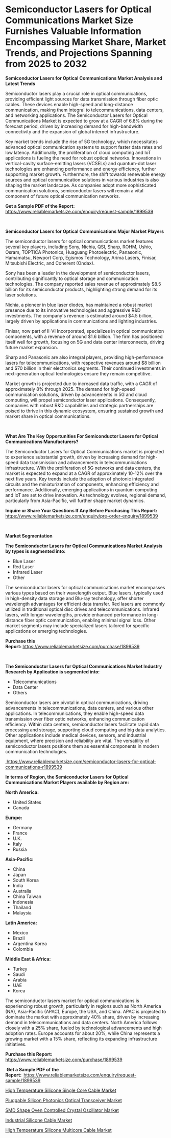 <p><h1>Semiconductor Lasers for Optical Communications Market Size Furnishes Valuable Information Encompassing Market Share, Market Trends, and Projections Spanning from 2025 to 2032</h1></p><p><strong>Semiconductor Lasers for Optical Communications Market Analysis and Latest Trends</strong></p>
<p><p>Semiconductor lasers play a crucial role in optical communications, providing efficient light sources for data transmission through fiber optic cables. These devices enable high-speed and long-distance communication, making them integral to telecommunications, data centers, and networking applications. The Semiconductor Lasers for Optical Communications Market is expected to grow at a CAGR of 6.8% during the forecast period, driven by increasing demand for high-bandwidth connectivity and the expansion of global internet infrastructure.</p><p>Key market trends include the rise of 5G technology, which necessitates advanced optical communication systems to support faster data rates and low latency. Additionally, the proliferation of cloud computing and IoT applications is fueling the need for robust optical networks. Innovations in vertical-cavity surface-emitting lasers (VCSELs) and quantum-dot laser technologies are enhancing performance and energy efficiency, further supporting market growth. Furthermore, the shift towards renewable energy sources and optical communication solutions in various industries is also shaping the market landscape. As companies adopt more sophisticated communication solutions, semiconductor lasers will remain a vital component of future optical communication networks.</p></p>
<p><strong>Get a Sample PDF of the Report:&nbsp;</strong> <a href="https://www.reliablemarketsize.com/enquiry/request-sample/1899539?utm_campaign=2095&utm_medium=2&utm_source=Github&utm_content=ia&utm_term=07042025&utm_id=semiconductor-lasers-for-optical-communications">https://www.reliablemarketsize.com/enquiry/request-sample/1899539</a></p>
<p>&nbsp;</p>
<p><strong>Semiconductor Lasers for Optical Communications Major Market Players</strong></p>
<p><p>The semiconductor lasers for optical communications market features several key players, including Sony, Nichia, QSI, Sharp, ROHM, Ushio, Osram, TOPTICA Photonics, Huaguang Photoelectric, Panasonic, Hamamatsu, Newport Corp, Egismos Technology, Arima Lasers, Finisar, Mitsubishi Electric, and Coherent (Ondax). </p><p>Sony has been a leader in the development of semiconductor lasers, contributing significantly to optical storage and communication technologies. The company reported sales revenue of approximately $8.5 billion for its semiconductor products, highlighting strong demand for its laser solutions. </p><p>Nichia, a pioneer in blue laser diodes, has maintained a robust market presence due to its innovative technologies and aggressive R&D investments. The company's revenue is estimated around $4.5 billion, largely driven by applications in communications and lighting industries.</p><p>Finisar, now part of II-VI Incorporated, specializes in optical communication components, with a revenue of around $1.6 billion. The firm has positioned itself well for growth, focusing on 5G and data center interconnects, driving future market expansion.</p><p>Sharp and Panasonic are also integral players, providing high-performance lasers for telecommunications, with respective revenues around $8 billion and $70 billion in their electronics segments. Their continued investments in next-generation optical technologies ensure they remain competitive.</p><p>Market growth is projected due to increased data traffic, with a CAGR of approximately 8% through 2025. The demand for high-speed communication solutions, driven by advancements in 5G and cloud computing, will propel semiconductor laser applications. Consequently, companies with robust R&D capabilities and strategic partnerships are poised to thrive in this dynamic ecosystem, ensuring sustained growth and market share in optical communications.</p></p>
<p>&nbsp;</p>
<p><strong>What Are The Key Opportunities For Semiconductor Lasers for Optical Communications Manufacturers?</strong></p>
<p><p>The Semiconductor Lasers for Optical Communications market is projected to experience substantial growth, driven by increasing demand for high-speed data transmission and advancements in telecommunications infrastructure. With the proliferation of 5G networks and data centers, the market is expected to expand at a CAGR of approximately 10-12% over the next five years. Key trends include the adoption of photonic integrated circuits and the miniaturization of components, enhancing efficiency and performance. Additionally, emerging applications in quantum computing and IoT are set to drive innovation. As technology evolves, regional demand, particularly from Asia-Pacific, will further shape market dynamics.</p></p>
<p><strong>Inquire or Share Your Questions If Any Before Purchasing This Report:</strong> <a href="https://www.reliablemarketsize.com/enquiry/pre-order-enquiry/1899539?utm_campaign=2095&utm_medium=2&utm_source=Github&utm_content=ia&utm_term=07042025&utm_id=semiconductor-lasers-for-optical-communications">https://www.reliablemarketsize.com/enquiry/pre-order-enquiry/1899539</a></p>
<p>&nbsp;</p>
<p><strong>Market Segmentation</strong></p>
<p><strong>The Semiconductor Lasers for Optical Communications Market Analysis by types is segmented into:</strong></p>
<p><ul><li>Blue Laser</li><li>Red Laser</li><li>Infrared Laser</li><li>Other</li></ul></p>
<p><p>The semiconductor lasers for optical communications market encompasses various types based on their wavelength output. Blue lasers, typically used in high-density data storage and Blu-ray technology, offer shorter wavelength advantages for efficient data transfer. Red lasers are commonly utilized in traditional optical disc drives and telecommunications. Infrared lasers, with longer wavelengths, provide enhanced performance in long-distance fiber optic communication, enabling minimal signal loss. Other market segments may include specialized lasers tailored for specific applications or emerging technologies.</p></p>
<p><strong>Purchase this Report:&nbsp;</strong><a href="https://www.reliablemarketsize.com/purchase/1899539?utm_campaign=2095&utm_medium=2&utm_source=Github&utm_content=ia&utm_term=07042025&utm_id=semiconductor-lasers-for-optical-communications">https://www.reliablemarketsize.com/purchase/1899539</a></p>
<p>&nbsp;</p>
<p><strong>The Semiconductor Lasers for Optical Communications Market Industry Research by Application is segmented into:</strong></p>
<p><ul><li>Telecommunications</li><li>Data Center</li><li>Others</li></ul></p>
<p><p>Semiconductor lasers are pivotal in optical communications, driving advancements in telecommunications, data centers, and various other applications. In telecommunications, they enable high-speed data transmission over fiber optic networks, enhancing communication efficiency. Within data centers, semiconductor lasers facilitate rapid data processing and storage, supporting cloud computing and big data analytics. Other applications include medical devices, sensors, and industrial equipment, where precision and reliability are vital. The versatility of semiconductor lasers positions them as essential components in modern communication technologies.</p></p>
<p><a href="https://www.reliablemarketsize.com/semiconductor-lasers-for-optical-communications-r1899539?utm_campaign=2095&utm_medium=2&utm_source=Github&utm_content=ia&utm_term=07042025&utm_id=semiconductor-lasers-for-optical-communications">&nbsp;https://www.reliablemarketsize.com/semiconductor-lasers-for-optical-communications-r1899539</a></p>
<p><strong>In terms of Region, the Semiconductor Lasers for Optical Communications Market Players available by Region are:</strong></p>
<p>
    <p> <strong> North America: </strong>
        <ul>
            <li>United States</li>
            <li>Canada</li>
        </ul>
        </p> 
    <p> <strong> Europe: </strong>
        <ul>
            <li>Germany</li>
            <li>France</li>
            <li>U.K.</li>
            <li>Italy</li>
            <li>Russia</li>
        </ul>
        </p> 
    <p> <strong> Asia-Pacific: </strong>
        <ul>
            <li>China</li>
            <li>Japan</li>
            <li>South Korea</li>
            <li>India</li>
            <li>Australia</li>
            <li>China Taiwan</li>
            <li>Indonesia</li>
            <li>Thailand</li>
            <li>Malaysia</li>
        </ul>
        </p> 
    <p> <strong> Latin America: </strong>
        <ul>
            <li>Mexico</li>
            <li>Brazil</li>
            <li>Argentina Korea</li>
            <li>Colombia</li>
        </ul>
        </p> 
    <p> <strong> Middle East & Africa: </strong>
        <ul>
            <li>Turkey</li>
            <li>Saudi</li>
            <li>Arabia</li>
            <li>UAE</li>
            <li>Korea</li>
        </ul>
    </p>
    </p>
<p><p>The semiconductor lasers market for optical communications is experiencing robust growth, particularly in regions such as North America (NA), Asia-Pacific (APAC), Europe, the USA, and China. APAC is projected to dominate the market with approximately 40% share, driven by increasing demand in telecommunications and data centers. North America follows closely with a 25% share, fueled by technological advancements and high adoption rates. Europe accounts for about 20%, while China represents a growing market with a 15% share, reflecting its expanding infrastructure initiatives.</p></p>
<p><strong>Purchase this Report: </strong><a href="https://www.reliablemarketsize.com/purchase/1899539?utm_campaign=2095&utm_medium=2&utm_source=Github&utm_content=ia&utm_term=07042025&utm_id=semiconductor-lasers-for-optical-communications">https://www.reliablemarketsize.com/purchase/1899539</a></p>
<p>&nbsp;<strong>Get a Sample PDF of the Report:&nbsp;&nbsp;</strong><a href="https://www.reliablemarketsize.com/enquiry/request-sample/1899539?utm_campaign=2095&utm_medium=2&utm_source=Github&utm_content=ia&utm_term=07042025&utm_id=semiconductor-lasers-for-optical-communications">https://www.reliablemarketsize.com/enquiry/request-sample/1899539</a></p>
<p><strong></strong></p>
<p><p><a href="https://github.com/estaykaleslo/Market-Research-Report-List-1/blob/main/high-temperature-silicone-single-core-cable-market.md?utm_campaign=2095&utm_medium=2&utm_source=Github&utm_content=ia&utm_term=07042025&utm_id=semiconductor-lasers-for-optical-communications">High Temperature Silicone Single Core Cable Market</a></p><p><a href="https://github.com/janskudiony/Market-Research-Report-List-1/blob/main/pluggable-silicon-photonics-optical-transceiver-market.md?utm_campaign=2095&utm_medium=2&utm_source=Github&utm_content=ia&utm_term=07042025&utm_id=semiconductor-lasers-for-optical-communications">Pluggable Silicon Photonics Optical Transceiver Market</a></p><p><a href="https://github.com/hayasiorover/Market-Research-Report-List-1/blob/main/smd-shape-oven-controlled-crystal-oscillator-market.md?utm_campaign=2095&utm_medium=2&utm_source=Github&utm_content=ia&utm_term=07042025&utm_id=semiconductor-lasers-for-optical-communications">SMD Shape Oven Controlled Crystal Oscillator Market</a></p><p><a href="https://github.com/tandyorandby/Market-Research-Report-List-1/blob/main/industrial-silicone-cable-market.md?utm_campaign=2095&utm_medium=2&utm_source=Github&utm_content=ia&utm_term=07042025&utm_id=semiconductor-lasers-for-optical-communications">Industrial Silicone Cable Market</a></p><p><a href="https://github.com/parthplagaf6/Market-Research-Report-List-1/blob/main/high-temperature-silicone-multicore-cable-market.md?utm_campaign=2095&utm_medium=2&utm_source=Github&utm_content=ia&utm_term=07042025&utm_id=semiconductor-lasers-for-optical-communications">High Temperature Silicone Multicore Cable Market</a></p></p>